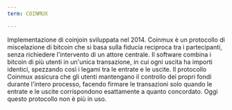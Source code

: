 ```yaml
---
term: COINMUX

---
```

Implementazione di coinjoin sviluppata nel 2014. Coinmux è un protocollo di miscelazione di bitcoin che si basa sulla fiducia reciproca tra i partecipanti, senza richiedere l'intervento di un attore centrale. Il software combina i bitcoin di più utenti in un'unica transazione, in cui ogni uscita ha importi identici, spezzando così i legami tra le entrate e le uscite. Il protocollo Coinmux assicura che gli utenti mantengano il controllo dei propri fondi durante l'intero processo, facendo firmare le transazioni solo quando le entrate e le uscite corrispondono esattamente a quanto concordato. Oggi questo protocollo non è più in uso.